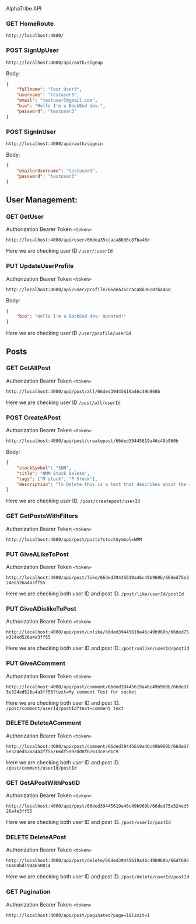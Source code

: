 AlphaTribe API 

### GET HomeRoute

`http://localhost:4000/`

### POST SignUpUser


`http://localhost:4000/api/auth/signup`

Body:
```json
{
    "fullname": "Test User3",
    "username": "testuser3",
    "email": "testuser3@gmail.com",
    "bio": "Hello I'm a BackEnd dev.",
    "password": "testuser3"
}
```
### POST SignInUser

`http://localhost:4000/api/auth/signin`

Body:
```json
{
    "emailorUsername": "testuser3",
    "password": "testuser3"
}
```
## User Management:

### GET GetUser

Authorization Bearer Token `<token>`

`http://localhost:4000/api/user/66dea35ccaca8b36c87ba46d`

Here we are checking user ID
`/user/:userId`


### PUT UpdateUserProfile

Authorization Bearer Token `<token>`

`http://localhost:4000/api/user/profile/66dea35ccaca8b36c87ba46d`

Body:
```json
{
    "bio": "Hello I'm a BackEnd dev. Updated!"
}
```

Here we are checking user ID
`/user/profile/userId`


## Posts

### GET GetAllPost
Authorization Bearer Token `<token>`

`http://localhost:4000/api/post/all/66ded39445619a46c49b960b`

Here we are checking user ID
`/post/all/userId`


### POST CreateAPost

Authorization Bearer Token `<token>`

`http://localhost:4000/api/post/createpost/66ded39445619a46c49b960b`


Body:
```json
{
    "stockSymbol": "SNN",
    "title": "NMM Stock Delete",
    "tags": ["M stock", "P Stock"],
    "description": "To Delete this is a text that describes about the stock"
}
```
Here we are checking user ID.
`/post/createpost/userId`


### GET GetPostsWithFilters

Authorization Bearer Token `<token>`

`http://localhost:4000/api/post/posts?stockSymbol=NMM`

### PUT GiveALikeToPost

Authorization Bearer Token `<token>`

`http://localhost:4000/api/post/like/66ded39445619a46c49b960b/66ded75e324ed526a4a3ff55`

Here we are checking both user ID and post ID.
`/post/like/userId/postId`


### PUT GiveADislikeToPost
Authorization Bearer Token `<token>`

`http://localhost:4000/api/post/unlike/66ded39445619a46c49b960b/66ded75e324ed526a4a3ff55`

Here we are checking both user ID and post ID.
`/post/unlike/userId/postId`


### PUT GiveAComment

Authorization Bearer Token `<token>`

`http://localhost:4000/api/post/comment/66ded39445619a46c49b960b/66ded75e324ed526a4a3ff55?text=My comment Test for socket`

Here we are checking both user ID and post ID.
`/post/comment/userId/postId?text=comment text`


### DELETE DeleteAComment

Authorization Bearer Token `<token>`

`http://localhost:4000/api/post/comment/66ded39445619a46c49b960b/66ded75e324ed526a4a3ff55/66df5997dd8f67613ce5e1c9`

Here we are checking both user ID and post ID.
`/post/comment/userId/postId`


### GET GetAPostWithPostID

Authorization Bearer Token `<token>`

`http://localhost:4000/api/post/66ded39445619a46c49b960b/66ded75e324ed526a4a3ff55`

Here we are checking both user ID and post ID.
`/post/userId/postId`


### DELETE DeleteAPost

Authorization Bearer Token `<token>`

`http://localhost:4000/api/post/delete/66ded39445619a46c49b960b/66df69b56404bd1944650014`

Here we are checking both user ID and post ID.
`/post/delete/userId/postId`


### GET Pagination

Authorization Bearer Token `<token>`

`http://localhost:4000/api/post/paginated?page=1&limit=1`